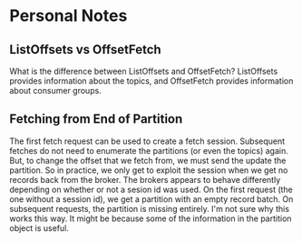 # Personal Notes

## ListOffsets vs OffsetFetch

What is the difference between ListOffsets and OffsetFetch? ListOffsets
provides information about the topics, and OffsetFetch provides information
about consumer groups.

## Fetching from End of Partition

The first fetch request can be used to create a fetch session. Subsequent
fetches do not need to enumerate the partitions (or even the topics) again.
But, to change the offset that we fetch from, we must send the update the
partition. So in practice, we only get to exploit the session when we get
no records back from the broker. The brokers appears to behave differently
depending on whether or not a sesion id was used. On the first request
(the one without a session id), we get a partition with an empty record
batch. On subsequent requests, the partition is missing entirely. I'm not
sure why this works this way. It might be because some of the information
in the partition object is useful.
